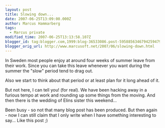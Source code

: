 ```yaml
---
layout: post
title: Slowing down...
date: 2007-06-25T13:09:00.000Z
author: Marcus Hammarberg
tags:
  - Marcus private
modified_time: 2007-06-25T13:13:58.107Z
blogger_id: tag:blogger.com,1999:blog-36533086.post-5958856346794259479
blogger_orig_url: http://www.marcusoft.net/2007/06/slowing-down.html
---
```


In Sweden most people enjoy at around four weeks of summer leave from
their work. Since you can take this leave whenever you want during the
summer the "slow" period tend to drag out.

Also we start to think about that period or at least plan for it long
ahead of it.

But not here, I can tell you! (for real). We have been hacking away in a
furious tempo at work and
rounding up some things from the moving. And then there is the wedding
of Elins
sister this weekend...

Been busy - so not that many blog post has been produced. But
then again - now I can still claim that I only write when I have
something interesting to say... Like this
post ;)
